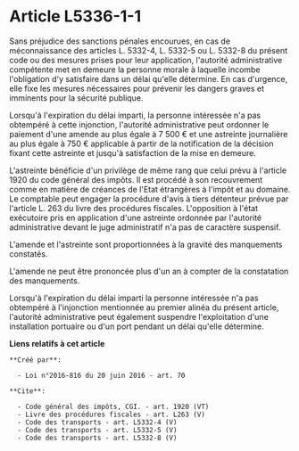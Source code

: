 # Article L5336-1-1

Sans préjudice des sanctions pénales encourues, en cas de méconnaissance des articles L. 5332-4, L. 5332-5 ou L. 5332-8 du
présent code ou des mesures prises pour leur application, l'autorité administrative compétente met en demeure la personne
morale à laquelle incombe l'obligation d'y satisfaire dans un délai qu'elle détermine. En cas d'urgence, elle fixe les
mesures nécessaires pour prévenir les dangers graves et imminents pour la sécurité publique. 

Lorsqu'à l'expiration du délai imparti, la personne intéressée n'a pas obtempéré à cette injonction, l'autorité
administrative peut ordonner le paiement d'une amende au plus égale à 7 500 € et une astreinte journalière au plus égale à
750 € applicable à partir de la notification de la décision fixant cette astreinte et jusqu'à satisfaction de la mise en
demeure. 

L'astreinte bénéficie d'un privilège de même rang que celui prévu à l'article 1920 du code général des impôts. Il est procédé
à son recouvrement comme en matière de créances de l'Etat étrangères à l'impôt et au domaine. Le comptable peut engager la
procédure d'avis à tiers détenteur prévue par l'article L. 263 du livre des procédures fiscales. L'opposition à l'état
exécutoire pris en application d'une astreinte ordonnée par l'autorité administrative devant le juge administratif n'a pas de
caractère suspensif. 

L'amende et l'astreinte sont proportionnées à la gravité des manquements constatés. 

L'amende ne peut être prononcée plus d'un an à compter de la constatation des manquements. 

Lorsqu'à l'expiration du délai imparti la personne intéressée n'a pas obtempéré à l'injonction mentionnée au premier alinéa
du présent article, l'autorité administrative peut également suspendre l'exploitation d'une installation portuaire ou d'un
port pendant un délai qu'elle détermine.

**Liens relatifs à cet article**

	**Créé par**:

	  - Loi n°2016-816 du 20 juin 2016 - art. 70

	**Cite**:

	  - Code général des impôts, CGI. - art. 1920 (VT)
	  - Livre des procédures fiscales - art. L263 (V)
	  - Code des transports - art. L5332-4 (V)
	  - Code des transports - art. L5332-5 (V)
	  - Code des transports - art. L5332-8 (V)
